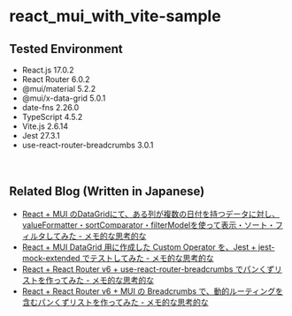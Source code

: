 # react_mui_with_vite-sample

## Tested Environment

- React.js 17.0.2
- React Router 6.0.2
- @mui/material 5.2.2
- @mui/x-data-grid 5.0.1
- date-fns 2.26.0
- TypeScript 4.5.2
- Vite.js 2.6.14
- Jest 27.3.1
- use-react-router-breadcrumbs 3.0.1

　  
## Related Blog (Written in Japanese)

- [React + MUI のDataGridにて、ある列が複数の日付を持つデータに対し、valueFormatter・sortComparator・filterModelを使って表示・ソート・フィルタしてみた - メモ的な思考的な](https://thinkami.hatenablog.com/entry/2021/11/08/230531)
- [React + MUI DataGrid 用に作成した Custom Operator を、Jest + jest-mock-extended でテストしてみた - メモ的な思考的な](https://thinkami.hatenablog.com/entry/2021/11/27/233424)
- [React + React Router v6 + use-react-router-breadcrumbs でパンくずリストを作ってみた - メモ的な思考的な](https://thinkami.hatenablog.com/entry/2021/12/02/232844)
- [React + React Router v6 + MUI の Breadcrumbs で、動的ルーティングを含むパンくずリストを作ってみた - メモ的な思考的な](https://thinkami.hatenablog.com/entry/2021/12/04/230517)
